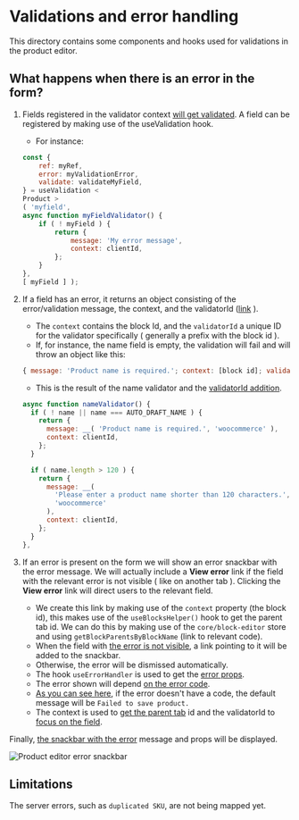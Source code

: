# Validations and error handling

This directory contains some components and hooks used for validations in the product editor.

## What happens when there is an error in the form?

1. Fields registered in the validator context [will get validated](https://github.com/woocommerce/woocommerce/blob/trunk/packages/js/product-editor/src/contexts/validation-context/validation-provider.tsx#L87-L110). A field can be registered by making use of the useValidation hook.
    - For instance:

    ```javascript
    const {
    	ref: myRef,
    	error: myValidationError,
    	validate: validateMyField,
    } = useValidation <
    Product >
    ( 'myfield',
    async function myFieldValidator() {
    	if ( ! myField ) {
    		return {
    			message: 'My error message',
    			context: clientId,
    		};
    	}
    },
    [ myField ] );
    ```

2. If a field has an error, it returns an object consisting of the error/validation message, the context, and the validatorId ([link](https://github.com/woocommerce/woocommerce/blob/trunk/packages/js/product-editor/src/contexts/validation-context/validation-provider.tsx#L74) ).
    - The `context` contains the block Id, and the `validatorId` a unique ID for the validator specifically ( generally a prefix with the block id ).
    - If, for instance, the name field is empty, the validation will fail and will throw an object like this:

    ```javascript
    { message: 'Product name is required.'; context: [block id]; validatorId: [prefix + block id] }
    ```

    - This is the result of the name validator and the [validatorId addition](https://github.com/woocommerce/woocommerce/blob/trunk/packages/js/product-editor/src/contexts/validation-context/validation-provider.tsx#L69).

    ```javascript
    async function nameValidator() {
      if ( ! name || name === AUTO_DRAFT_NAME ) {
        return {
          message: __( 'Product name is required.', 'woocommerce' ),
          context: clientId,
        };
      }

      if ( name.length > 120 ) {
        return {
          message: __(
            'Please enter a product name shorter than 120 characters.',
            'woocommerce'
          ),
          context: clientId,
        };
      }
    },
    ```

3. If an error is present on the form we will show an error snackbar with the error message. We will actually include a **View error** link if the field with the relevant error is not visible ( like on another tab ). Clicking the **View error** link will direct users to the relevant field.
    - We create this link by making use of the `context` property (the block id), this makes use of the `useBlocksHelper()` hook to get the parent tab id. We can do this by making use of the `core/block-editor` store and using `getBlockParentsByBlockName` (link to relevant code).
    - When the field with [the error is not visible](https://github.com/woocommerce/woocommerce/blob/trunk/packages/js/product-editor/src/hooks/use-error-handler.ts#L105), a link pointing to it will be added to the snackbar.
    - Otherwise, the error will be dismissed automatically.
    - The hook `useErrorHandler` is used to get the [error props](https://github.com/woocommerce/woocommerce/blob/trunk/packages/js/product-editor/src/hooks/use-error-handler.ts#L79).
    - The error shown will depend [on the error code](https://github.com/woocommerce/woocommerce/blob/trunk/packages/js/product-editor/src/hooks/use-error-handler.ts#L92).
    - [As you can see here](https://github.com/woocommerce/woocommerce/blob/trunk/packages/js/product-editor/src/hooks/use-error-handler.ts#L157-L162), if the error doesn't have a code, the default message will be `Failed to save product.`
    - The context is used to [get the parent tab](https://github.com/woocommerce/woocommerce/blob/trunk/packages/js/product-editor/src/hooks/use-blocks-helper/use-blocks-helper.ts#L7) id and the validatorId to [focus on the field](https://github.com/woocommerce/woocommerce/blob/trunk/packages/js/product-editor/src/hooks/use-error-handler.ts#L68).

Finally, [the snackbar with the error](https://github.com/woocommerce/woocommerce/blob/trunk/packages/js/product-editor/src/components/header/publish-button/publish-button.tsx#L70) message and props will be displayed.

![Product editor error snackbar](https://developer.woocommerce.com/wp-content/uploads/sites/2/2024/07/product-editor-error-snack-bar-e1721670028482.png)

## Limitations

The server errors, such as `duplicated SKU`, are not being mapped yet.
